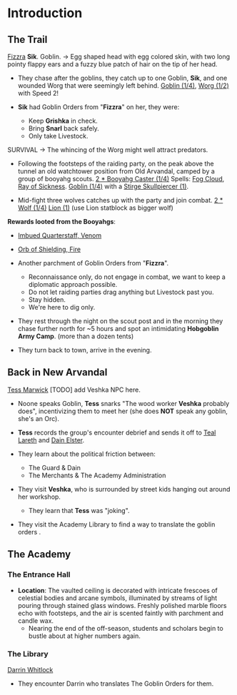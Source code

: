 
# Introduction

## The Trail
[Fizzra](dm/npcs.md#fizzra)
**Sik**. Goblin. -> Egg shaped head with egg colored skin, with two long pointy flappy ears and a fuzzy blue patch of hair on the tip of her head.

- They chase after the goblins, they catch up to one Goblin, **Sik**, and one wounded Worg that were seemingly left behind. 
[Goblin (1/4)](dm/monsters.md#goblin), [Worg (1/2)](dm/monsters.md#worg) with Speed 2!

- **Sik** had Goblin Orders from "**Fizzra**" on her, they were: 
  - Keep **Grishka** in check.
  - Bring **Snarl** back safely.
  - Only take Livestock.

SURVIVAL -> The whincing of the Worg might well attract predators.

- Following the footsteps of the raiding party, on the peak above the tunnel an old watchtower position from Old Arvandal, camped by a group of booyahg scouts.
[2 * Booyahg Caster (1/4)](dm/monsters.md#booyahg-caster) Spells: [Fog Cloud](spells.md#fog-cloud), [Ray of Sickness](spells.md#ray-of-sickness). 
[Goblin (1/4)](dm/monsters.md#goblin) with a [Stirge Skullpiercer (1)](dm/monsters.md#stirge-skullpiercer).

- Mid-fight three wolves catches up with the party and join combat.
[2 * Wolf (1/4)](dm/monsters.md#wolf)
[Lion (1)](dm/monsters.md#lion) (use Lion statblock as bigger wolf)

**Rewards looted from the Booyahgs**: 
  - [Imbued Quarterstaff, Venom](dm/items.md#imbued-quarterstaff-venom)
  - [Orb of Shielding, Fire](dm/items.md#orb-of-shielding-fire)
  - Another parchment of Goblin Orders from "**Fizzra**".
    - Reconnaissance only, do not engage in combat, we want to keep a diplomatic approach possible.
    - Do not let raiding parties drag anything but Livestock past you.
    - Stay hidden.
    - We're here to dig only.

- They rest through the night on the scout post and in the morning they chase further north for ~5 hours and spot an intimidating **Hobgoblin Army Camp**. (more than a dozen tents)

- They turn back to town, arrive in the evening.

## Back in New Arvandal
[Tess Marwick](dm/npcs.md#tess-marwick)
[TODO] add Veshka NPC here.

- Noone speaks Goblin, **Tess** snarks "The wood worker **Veshka** probably does", incentivizing them to meet her (she does **NOT** speak any goblin, she's an Orc).

- **Tess** records the group's encounter debrief and sends it off to [Teal Lareth](dm/npcs.md#teal-lareth) and [Dain Elster](dm/npcs.md#dain-elster).

- They learn about the political friction between:
  - The Guard & Dain
  - The Merchants & The Academy Administration

- They visit **Veshka**, who is surrounded by street kids hanging out around her workshop. 
  - They learn that **Tess** was "joking".

- They visit the Academy Library to find a way to translate the goblin orders .

## The Academy
### The Entrance Hall
- **Location**: The vaulted ceiling is decorated with intricate frescoes of celestial bodies and arcane symbols, illuminated by streams of light pouring through stained glass windows. Freshly polished marble floors echo with footsteps, and the air is scented faintly with parchment and candle wax.
  - Nearing the end of the off-season, students and scholars begin to bustle about at higher numbers again. 
### The Library
[Darrin Whitlock](dm/npcs.md#darrin-whitlock)

- They encounter Darrin who translates The Goblin Orders for them.
